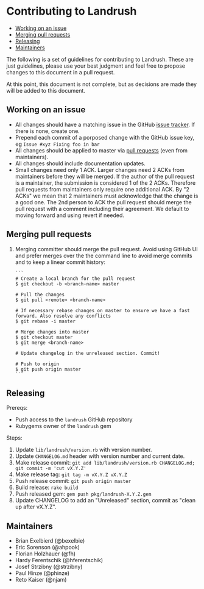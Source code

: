 # Contributing to Landrush

<!-- MarkdownTOC -->

- [Working on an issue](#working-on-an-issue)
- [Merging pull requests](#merging-pull-requests)
- [Releasing](#releasing)
- [Maintainers](#maintainers)

<!-- /MarkdownTOC -->


The following is a set of guidelines for contributing to Landrush.
These are just guidelines, please use your best judgment and feel free
to propose changes to this document in a pull request.

At this point, this document is not complete, but as decisions are made
they will be added to this document.

<a name="working-on-an-issue"></a>
## Working on an issue

* All changes should have a matching issue in the GitHub [issue tracker](https://github.com/vagrant-landrush/landrush/issues). If there is none, create one.
* Prepend each commit of a porposed change with the GitHub issue key, eg `Issue #xyz Fixing foo in bar`
* All changes should be applied to master via [pull requests](https://help.github.com/articles/using-pull-requests/) (even from maintainers).
* All changes should include documentation updates.
* Small changes need only 1 ACK. Larger changes need 2 ACKs from
  maintainers before they will be merged. If the author of the pull request is a
  maintainer, the submission is considered 1 of the 2 ACKs. Therefore pull requests
  from maintainers only require one additional ACK. By "2 ACKs" we mean
  that 2 maintainers must acknowledge that the change is a good one. The
  2nd person to ACK the pull request should merge the pull request with a
  comment including their agreement. We default to moving forward and using
  revert if needed.

<a name="merging-pull-requests"></a>
## Merging pull requests

1. Merging committer should merge the pull request. Avoid using GitHub UI and
   prefer merges over the the command line to avoid merge commits and to keep
   a linear commit history:

       ```
       # Create a local branch for the pull request
       $ git checkout -b <branch-name> master

       # Pull the changes
       $ git pull <remote> <branch-name>

       # If necessary rebase changes on master to ensure we have a fast forward. Also resolve any conflicts
       $ git rebase -i master

       # Merge changes into master
	   $ git checkout master
	   $ git merge <branch-name>

	   # Update changelog in the unreleased section. Commit!

	   # Push to origin
       $ git push origin master
       ```

<a name="releasing"></a>
## Releasing

Prereqs:

* Push access to the `landrush` GitHub repository
* Rubygems owner of the `landrush` gem

Steps:

1. Update `lib/landrush/version.rb` with version number.
1. Update `CHANGELOG.md` header with version number and current date.
1. Make release commit: `git add lib/landrush/version.rb CHANGELOG.md; git commit -m 'cut vX.Y.Z'`
1. Make release tag: `git tag -m vX.Y.Z vX.Y.Z`
1. Push release commit: `git push origin master`
1. Build release: `rake build`
1. Push released gem: `gem push pkg/landrush-X.Y.Z.gem`
1. Update CHANGELOG to add an "Unreleased" section, commit as "clean up after vX.Y.Z".

<a name="maintainers"></a>
## Maintainers

* Brian Exelbierd (@bexelbie)
* Eric Sorenson (@ahpook)
* Florian Holzhauer (@fh)
* Hardy Ferentschik (@hferentschik)
* Josef Strzibny (@strzibny)
* Paul Hinze (@phinze)
* Reto Kaiser (@njam)
